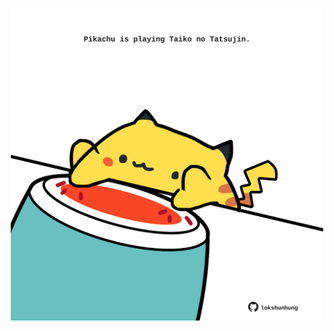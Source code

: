 <!-- built at 03/02/2024, 09:00:39 UTC -->
<p align="center">
  <img width="500" height="500" src="./ReadmeImage.svg">
</p>
